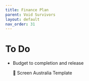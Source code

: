 ```yaml
---
title: Finance Plan
parent: Void Survivors
layout: default
nav_order: 31
---
```


# To Do
* Budget to completion and release

    📖 Screen Australia Template

